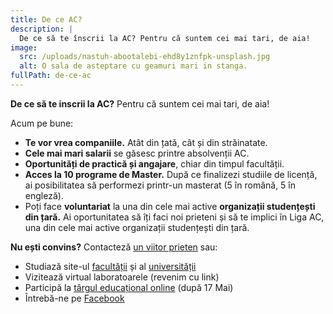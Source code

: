 ```yaml
---
title: De ce AC?
description: |
  De ce să te înscrii la AC? Pentru că suntem cei mai tari, de aia!
image:
  src: /uploads/nastuh-abootalebi-ehd8y1znfpk-unsplash.jpg
  alt: O sala de asteptare cu geamuri mari in stanga.
fullPath: de-ce-ac
---
```

**De ce să te inscrii la AC?** Pentru că suntem cei mai tari, de aia!

Acum pe bune:

* **Te vor vrea companiile.** Atât din țată, cât și din străinatate.
* **Cele mai mari salarii** se găsesc printre absolvenții AC.
* **Oportunități de practică și angajare**, chiar din timpul facultății.
* **Acces la 10 programe de Master.** După ce finalizezi studiile de licență, ai posibilitatea să performezi printr-un masterat (5 în română, 5 în engleză).
* Poți face **voluntariat** la una din cele mai active **organizații studențești din țară.** Ai oportunitatea să îți faci noi prieteni și să te implici în Liga AC, una din cele mai active organizații studențești din țară.

**Nu ești convins?** Contacteză [un viitor prieten](https://ligaac.ro) sau:

* Studiază site-ul [facultății](https://ac.upt.ro/) și al [universității](http://upt.ro/)
* Vizitează virtual laboratoarele (revenim cu link)
* Participă la [târgul educațional online](eduexpo.upt.ro) (după 17 Mai)
* Întrebă-ne pe [Facebook](https://www.facebook.com/ac.upt.ro)